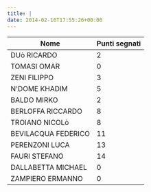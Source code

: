 ```yaml
---
title: |
date: 2014-02-16T17:55:26+00:00
---
```

| **Nome** | **Punti segnati** |
| -------- | ----------------- |
| DUò RICARDO | 2 |
| TOMASI OMAR | 0 |
| ZENI FILIPPO | 3 |
| N'DOME KHADIM | 5 |
| BALDO MIRKO | 2 |
| BERLOFFA RICCARDO | 8 |
| TROIANO NICOLò | 8 |
| BEVILACQUA FEDERICO | 11 |
| PERENZONI LUCA | 13 |
| FAURI STEFANO | 14 |
| DALLABETTA MICHAEL | 0 |
| ZAMPIERO ERMANNO | 0 |